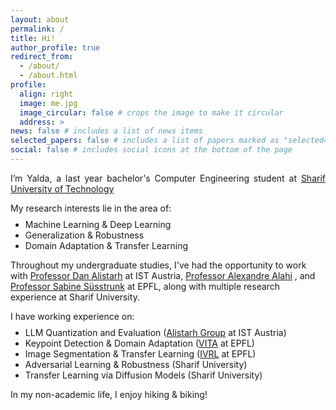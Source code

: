 ```yaml
---
layout: about
permalink: /
title: Hi!
author_profile: true
redirect_from:
  - /about/
  - /about.html
profile:
  align: right
  image: me.jpg
  image_circular: false # crops the image to make it circular
  address: >
news: false # includes a list of news items
selected_papers: false # includes a list of papers marked as "selected={true}"
social: false # includes social icons at the bottom of the page
---
```


<style>
.farsi { font-family:PERSWEB; font-weight: bold; font-size:11pt; }
.header-color { color:#0f2b46; }
.twocol { columns: 2 }
ul.twocol { width: 110%; }
</style>

<p style="text-align: justify;">
I’m Yalda, a last year bachelor's Computer Engineering student at <a href="https://en.sharif.edu/">Sharif University of Technology</a><br>

My research interests lie in the area of:</p>

<ul style="margin-top: -1%;" markdown='1'>
<li> Machine Learning & Deep Learning </li>
<li> Generalization & Robustness </li>
<li> Domain Adaptation & Transfer Learning </li>
</ul>

Throughout my undergraduate studies, I've had the opportunity to work with <a href="https://scholar.google.com/citations?user=75q-6ZQAAAAJ&hl=en">Professor Dan Alistarh</a> at IST Austria, <a href="https://scholar.google.com/citations?user=UIhXQ64AAAAJ&hl=en">Professor Alexandre Alahi</a> , and <a href="https://scholar.google.com/citations?user=EX3OYP4AAAAJ&hl=en">Professor Sabine Süsstrunk</a> at EPFL, along with multiple research experience at Sharif University.

I have working experience on:

<ul style="margin-top: -1%;" markdown='1'>
<li> LLM Quantization and Evaluation (<a href="https://ist.ac.at/en/research/alistarh-group/">Alistarh Group</a> at IST Austria) </li>
<li> Keypoint Detection & Domain Adaptation (<a href="https://www.epfl.ch/labs/vita/">VITA</a> at EPFL) </li>
<li> Image Segmentation & Transfer Learning (<a href="https://www.epfl.ch/labs/ivrl/">IVRL</a> at EPFL) </li>
<li> Adversarial Learning & Robustness (Sharif University) </li>
<li> Transfer Learning via Diffusion Models (Sharif University) </li>
</ul>

In my non-academic life, I enjoy hiking & biking!
